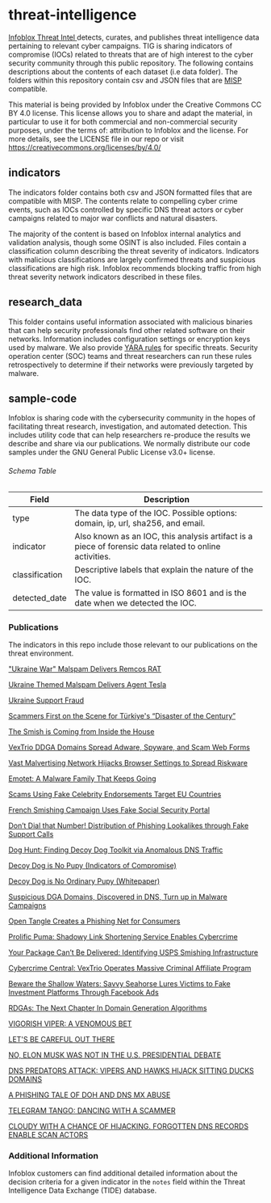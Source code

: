 # threat-intelligence

[Infoblox Threat Intel ](https://www.infoblox.com/threat-intel/) detects, curates, and
publishes threat intelligence data pertaining to relevant cyber campaigns. TIG is sharing indicators of compromise (IOCs)
related to threats that are of high interest to the cyber security community through this public repository.
The following contains descriptions about the contents of each dataset (i.e data folder). The folders within this repository
contain csv and JSON files that are [MISP](https://www.misp-project.org/) compatible.

This material is being provided by Infoblox under the Creative Commons CC BY 4.0 license. This license allows you to
share and adapt the material, in particular to use it for both commercial and non-commercial security purposes, under
the terms of: attribution to Infoblox and the license. For more details, see the LICENSE file in our repo or visit
https://creativecommons.org/licenses/by/4.0/

## indicators
The indicators folder contains both csv and JSON formatted files that are compatible with MISP. The contents relate to
compelling cyber crime events, such as IOCs controlled by specific DNS threat actors or cyber campaigns related to major 
war conflicts and natural disasters. 

The majority of the content is based on Infoblox internal analytics and validation analysis, though some OSINT is also
included. Files contain a classification column describing the threat severity of indicators. Indicators with malicious 
classifications are largely confirmed threats and suspicious classifications are high risk. Infoblox recommends blocking 
traffic from high threat severity network indicators described in these files.

## research_data
This folder contains useful information associated with malicious binaries that can help security professionals 
find other related software on their networks. Information includes configuration settings or encryption keys used by
malware. We also provide [YARA rules](https://yara.readthedocs.io/en/stable/writingrules.html) for specific threats. 
Security operation center (SOC) teams and threat researchers can run these rules retrospectively to determine if their
networks were previously targeted by malware.

## sample-code
Infoblox is sharing code with the cybersecurity community in the hopes of facilitating threat research, investigation, 
and automated detection. This includes utility code that can help researchers re-produce the results we describe and 
share via our publications. We normally distribute our code samples under the GNU General Public License v3.0+ license.

###### Schema Table
| Field          | Description                                                                                                                                  |
|----------------|----------------------------------------------------------------------------------------------------------------------------------------------|
| type           | The data type of the IOC. Possible options: domain, ip, url, sha256, and email.                                                              |
| indicator      | Also known as an IOC, this analysis artifact is a piece of forensic data related to online activities. |
| classification | Descriptive labels that explain the nature of the IOC.                                                                                       |
| detected_date  | The value is formatted in ISO 8601 and is the date when we detected the IOC.                                                                 |

### Publications

The indicators in this repo include those relevant to our publications on the threat environment.

["Ukraine War" Malspam Delivers Remcos RAT](https://blogs.infoblox.com/cyber-threat-intelligence/cyber-campaign-briefs/ukraine-war-malspam-delivers-remcos/)

[Ukraine Themed Malspam Delivers Agent Tesla](https://blogs.infoblox.com/cyber-threat-intelligence/cyber-campaign-briefs/ukraine-themed-malspam-drops-agent-tesla/)

[Ukraine Support Fraud](https://blogs.infoblox.com/cyber-threat-intelligence/cyber-threat-advisory/cyber-threat-advisory-ukrainian-support-fraud/)

[Scammers First on the Scene for Türkiye's “Disaster of the Century”](https://blogs.infoblox.com/cyber-threat-intelligence/scammers-first-on-the-scene-for-turkiyes-disaster-of-the-century/)

[The Smish is Coming from Inside the House](https://blogs.infoblox.com/cyber-threat-intelligence/cyber-threat-advisory/the-smish-is-coming-from-inside-the-house/)

[VexTrio DDGA Domains Spread Adware, Spyware, and Scam Web Forms](https://blogs.infoblox.com/cyber-threat-intelligence/cyber-threat-advisory/vextrio-ddga-domains-spread-adware-spyware-and-scam-web-forms/)

[Vast Malvertising Network Hijacks Browser Settings to Spread Riskware](https://blogs.infoblox.com/cyber-threat-intelligence/cyber-threat-advisory/vast-malvertising-network-hijacks-browser-settings-to-spread-riskware/)

[Emotet: A Malware Family That Keeps Going](https://blogs.infoblox.com/cyber-threat-intelligence/emotet-a-malware-family-that-keeps-going/)

[Scams Using Fake Celebrity Endorsements Target EU Countries](https://blogs.infoblox.com/cyber-threat-intelligence/cyber-threat-advisory/scams-using-fake-celebrity-endorsements-target-eu-countries/)

[French Smishing Campaign Uses Fake Social Security Portal](https://blogs.infoblox.com/cyber-threat-intelligence/cyber-threat-advisory/french-smishing-campaign-uses-fake-social-security-portal/)

[Don’t Dial that Number! Distribution of Phishing Lookalikes through Fake Support Calls](https://blogs.infoblox.com/cyber-threat-intelligence/cyber-campaign-briefs/dont-dial-that-number-distribution-of-phishing-lookalikes-through-fake-support-calls/)

[Dog Hunt: Finding Decoy Dog Toolkit via Anomalous DNS Traffic](https://blogs.infoblox.com/cyber-threat-intelligence/cyber-threat-advisory/dog-hunt-finding-decoy-dog-toolkit-via-anomalous-dns-traffic/)

[Decoy Dog is No Pupy (Indicators of Compromise)](https://blogs.infoblox.com/cyber-threat-intelligence/decoy-dog-is-no-ordinary-pupy-distinguishing-malware-via-dns/)

[Decoy Dog is No Ordinary Pupy (Whitepaper)](https://www.infoblox.com/resources/whitepaper/decoy-dog-is-no-ordinary-pupy-distinguishing-malware-via-dns)

[Suspicious DGA Domains, Discovered in DNS, Turn up in Malware Campaigns](https://blogs.infoblox.com/cyber-threat-intelligence/suspicious-dga-domains-discovered-in-dns-turn-up-in-malware-campaigns/)

[Open Tangle Creates a Phishing Net for Consumers](https://blogs.infoblox.com/cyber-threat-intelligence/open-tangle-creates-a-phishing-net-for-consumers/)

[Prolific Puma: Shadowy Link Shortening Service Enables Cybercrime](https://blogs.infoblox.com/cyber-threat-intelligence/prolific-puma-shadowy-link-shortening-service-enables-cybercrime/)

[Your Package Can’t Be Delivered: Identifying USPS Smishing Infrastructure](https://blogs.infoblox.com/cyber-threat-intelligence/phishers-weather-the-storm-the-dns-landscape-of-us-postal-smishing-attacks/)

[Cybercrime Central: VexTrio Operates Massive Criminal Affiliate Program](https://blogs.infoblox.com/cyber-threat-intelligence/cybercrime-central-vextrio-operates-massive-criminal-affiliate-program)

[Beware the Shallow Waters: Savvy Seahorse Lures Victims to Fake Investment Platforms Through Facebook Ads](https://blogs.infoblox.com/cyber-threat-intelligence/beware-the-shallow-waters-savvy-seahorse-lures-victims-to-fake-investment-platforms-through-facebook-ads/)

[RDGAs: The Next Chapter In Domain Generation Algorithms](https://blogs.infoblox.com/threat-intelligence/rdgas-the-next-chapter-in-domain-generation-algorithms/)

[VIGORISH VIPER: A VENOMOUS BET](https://www.infoblox.com/threat-intel/threat-actors/vigorish-viper/)

[LET'S BE CAREFUL OUT THERE](https://blogs.infoblox.com/threat-intelligence/lets-be-careful-out-there/)

[NO, ELON MUSK WAS NOT IN THE U.S. PRESIDENTIAL DEBATE](https://blogs.infoblox.com/threat-intelligence/no-elon-musk-was-not-in-the-us-presidential-debate/)

[DNS PREDATORS ATTACK: VIPERS AND HAWKS HIJACK SITTING DUCKS DOMAINS](https://insights.infoblox.com/resources-research-report/infoblox-research-report-dns-predators-attack-vipers-hawks-hijack-sitting-ducks-domains)

[A PHISHING TALE OF DOH AND DNS MX ABUSE](https://blogs.infoblox.com/threat-intelligence/a-phishing-tale-of-doh-and-dns-mx-abuse/)

[TELEGRAM TANGO: DANCING WITH A SCAMMER](https://blogs.infoblox.com/threat-intelligence/telegram-tango-dancing-with-a-scammer/)

[CLOUDY WITH A CHANCE OF HIJACKING. FORGOTTEN DNS RECORDS ENABLE SCAN ACTORS](https://blogs.infoblox.com/threat-intelligence/cloudy-with-a-chance-of-hijacking-forgotten-dns-records-enable-scam-actor/)

### Additional Information

Infoblox customers can find additional detailed information about the decision criteria for a given indicator in the `notes`
field within the Threat Intelligence Data Exchange (TIDE) database.
